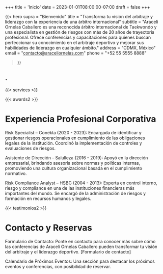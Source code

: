 +++
title = 'Inicio'
date = 2023-01-01T08:00:00-07:00
draft = false
+++

{{< hero
supra = "Bienvenido"
title = "Transforma tu visión del arbitraje y liderazgo con la experiencia de una árbitro internacional"
subtitle = "Araceli Ornelas Caballero es una reconocida árbitro internacional de Taekwondo y una especialista en gestión de riesgos con más de 20 años de trayectoria profesional. Ofrece conferencias y capacitaciones para quienes buscan perfeccionar su conocimiento en el arbitraje deportivo y mejorar sus habilidades de liderazgo en cualquier ámbito."
address = "CDMX, México"
email = "contacto@araceliornelas.com"
phone = "+52 55 5555 8888"
>}}


## .

{{< services >}}






{{< awards2 >}}

# Experiencia Profesional Corporativa

Risk Specialist – Conekta (2020 - 2023): Encargada de identificar y gestionar riesgos operacionales en cumplimiento de las obligaciones legales de la institución. Coordinó la implementación de controles y evaluaciones de riesgos.

Asistente de Dirección – Salulleza (2016 - 2019): Apoyó en la dirección empresarial, brindando asesoría sobre normas y políticas internas, promoviendo una cultura organizacional basada en el cumplimiento normativo.

Risk Compliance Analyst – HSBC (2004 - 2013): Experta en control interno, riesgo y compliance en una de las instituciones financieras más importantes del mundo. Se encargó de la administración de riesgos y formación en recursos humanos y legales.

{{< testimonios2 >}}

# Contacto y Reservas
Formulario de Contacto: 
Ponte en contacto para conocer más sobre cómo las conferencias de Araceli Ornelas Caballero pueden transformar tu visión del arbitraje y el liderazgo deportivo.
[Formulario de contacto]

Calendario de Próximos Eventos: Una sección para destacar los próximos eventos y conferencias, con posibilidad de reservar.